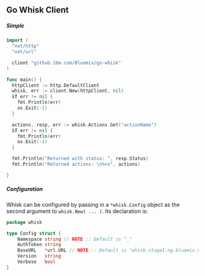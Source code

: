 ## Go Whisk Client



##### Simple
```go
import (
  "net/http"
  "net/url"

  client "github.ibm.com/Bluemix/go-whisk"
)

func main() {
  httpClient := http.DefaultClient
  whisk, err := client.New(httpClient, nil)
  if err != nil {
    fmt.Println(err)
    os.Exit(-1)
  }

  actions, resp, err := whisk.Actions.Get("actionName")
  if err != nil {
    fmt.Println(err)
    os.Exit(-1)
  }

  fmt.Println("Returned with status: ", resp.Status)
  fmt.Println("Returned actions: \n%+v", actions)

}


```

##### Configuration

Whisk can be configured by passing in a `*whisk.Config` object as the second argument to `whisk.New( ... )`.  Its declaration is:

```go
package whisk

type Config struct {
	Namespace string // NOTE :: Default is "_"
	AuthToken string
	BaseURL   *url.URL // NOTE :: Default is "whisk.stage1.ng.bluemix.net"
	Version   string
	Verbose   bool
}
```
